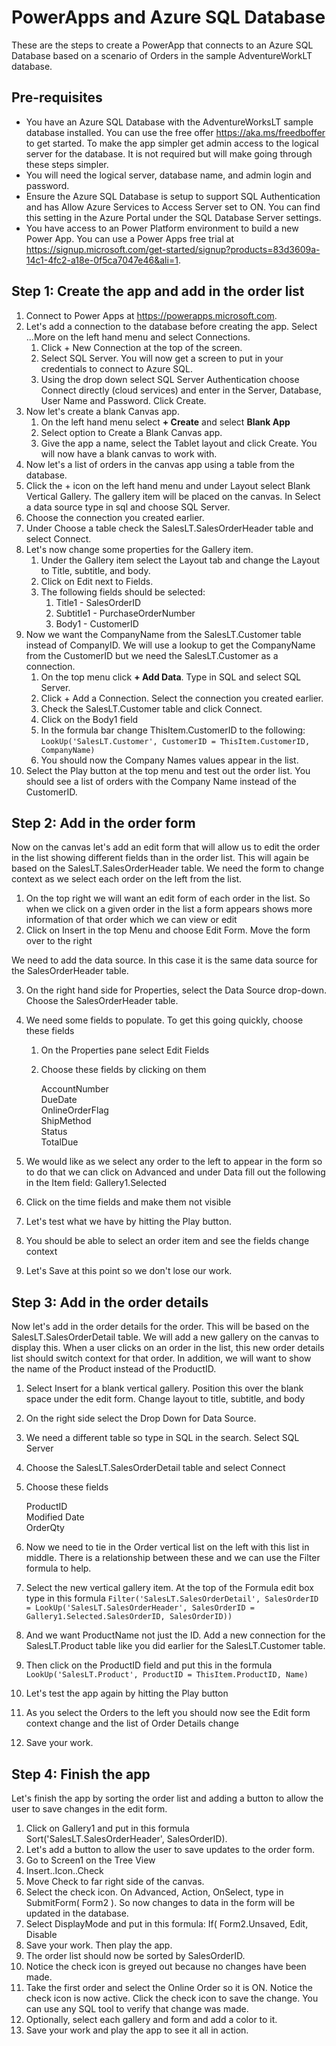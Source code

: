 # PowerApps and Azure SQL Database

These are the steps to create a PowerApp that connects to an Azure SQL Database based on a scenario of Orders in the sample AdventureWorkLT database.

## Pre-requisites

- You have an Azure SQL Database with the AdventureWorksLT sample database installed. You can use the free offer https://aka.ms/freedboffer to get started. To make the app simpler get admin access to the logical server for the database. It is not required but will make going through these steps simpler. 
- You will need the logical server, database name, and admin login and password.
- Ensure the Azure SQL Database is setup to support SQL Authentication and has Allow Azure Services to Access Server set to ON. You can find this setting in the Azure Portal under the SQL Database Server settings.
- You have access to an Power Platform environment to build a new Power App. You can use a Power Apps free trial at https://signup.microsoft.com/get-started/signup?products=83d3609a-14c1-4fc2-a18e-0f5ca7047e46&ali=1.

## Step 1: Create the app and add in the order list

1. Connect to Power Apps at https://powerapps.microsoft.com.
1. Let's add a connection to the database before creating the app. Select ...More on the left hand menu and select Connections.
    1. Click + New Connection at the top of the screen.
    1. Select SQL Server. You will now get a screen to put in your credentials to connect to Azure SQL.
    1. Using the drop down select SQL Server Authentication choose Connect directly (cloud services) and enter in the Server, Database, User Name and Password. Click Create.
1. Now let's create a blank Canvas app.
    1. On the left hand menu select **+ Create** and select **Blank App**
    1. Select option to Create a Blank Canvas app.
    1. Give the app a name, select the Tablet layout and click Create. You will now have a blank canvas to work with.
1. Now let's a list of orders in the canvas app using a table from the database.
1. Click the + icon on the left hand menu and under Layout select Blank Vertical Gallery. The gallery item will be placed on the canvas. In Select a data source type in sql and choose SQL Server.
1. Choose the connection you created earlier.
1. Under Choose a table check the SalesLT.SalesOrderHeader table and select Connect.
1. Let's now change some properties for the Gallery item.
    1. Under the Gallery item select the Layout tab and change the Layout to Title, subtitle, and body.
    1. Click on Edit next to Fields.
    1. The following fields should be selected:
        1. Title1 - SalesOrderID
        1. Subtitle1 - PurchaseOrderNumber
        1. Body1 - CustomerID
1. Now we want the CompanyName from the SalesLT.Customer table instead of CompanyID. We will use a lookup to get the CompanyName from the CustomerID but we need the SalesLT.Customer as a connection.
    1. On the top menu click **+ Add Data**. Type in SQL and select SQL Server.
    1. Click + Add a Connection. Select the connection you created earlier.
    1. Check the SalesLT.Customer table and click Connect.
    1. Click on the Body1 field
    1. In the formula bar change ThisItem.CustomerID to the following: `LookUp('SalesLT.Customer', CustomerID = ThisItem.CustomerID, CompanyName)`
    1. You should now the Company Names values appear in the list.
1. Select the Play button at the top menu and test out the order list. You should see a list of orders with the Company Name instead of the CustomerID.

## Step 2: Add in the order form

Now on the canvas let's add an edit form that will allow us to edit the order in the list showing different fields than in the order list. This will again be based on the SalesLT.SalesOrderHeader table. We need the form to change context as we select each order on the left from the list.

1. On the top right we will want an edit form of each order in the list. So when we click on a given order in the list a form appears shows more information of that order which we can view or edit
1. Click on Insert in the top Menu and choose Edit Form. Move the form over to the right

We need to add the data source. In this case it is the same data source for the SalesOrderHeader table.

3. On the right hand side for Properties, select the Data Source drop-down. Choose the SalesOrderHeader  table.
4. We need some fields to populate. To get this going quickly, choose these fields
	1. On the Properties pane select Edit Fields
    2. Choose these fields by clicking on them
        
        AccountNumber<br>
        DueDate<br>
        OnlineOrderFlag<br>
        ShipMethod<br>
        Status<br>
        TotalDue<br>

5. We would like as we select any order to the left to appear in the form so to do that we can click on Advanced and under Data fill out the following in the Item field: Gallery1.Selected
6. Click on the time fields and make them not visible
7. Let's test what we have by hitting the Play button. 
1. You should be able to select an order item and see the fields change context
1. Let's Save at this point so we don't lose our work.

## Step 3: Add in the order details

Now let's add in the order details for the order. This will be based on the SalesLT.SalesOrderDetail table. We will add a new gallery on the canvas to display this. When a user clicks on an order in the list, this new order details list should switch context for that order. In addition, we will want to show the name of the Product instead of the ProductID.

1. Select Insert for a blank vertical gallery. Position this over the blank space under the edit form. Change layout to title, subtitle, and body
1. On the right side select the Drop Down for Data Source. 
1. We need a different table so type in SQL in the search. Select SQL Server
1. Choose the SalesLT.SalesOrderDetail table and select Connect
1. Choose these fields

	ProductID<br>
	Modified Date<br>
	OrderQty<br>

1. Now we need to tie in the Order vertical list on the left with this list in middle. There is a relationship between these and we can use the Filter formula to help.
1. Select the new vertical gallery item. At the top of the Formula edit box type in this formula `Filter('SalesLT.SalesOrderDetail', SalesOrderID = LookUp('SalesLT.SalesOrderHeader', SalesOrderID = Gallery1.Selected.SalesOrderID, SalesOrderID))`
1. And we want ProductName not just the ID. Add a new connection for the SalesLT.Product table like you did earlier for the SalesLT.Customer table.
1. Then click on the ProductID field and put this in the formula `LookUp('SalesLT.Product', ProductID = ThisItem.ProductID, Name)`
1. Let's test the app again by hitting the Play button
1. As you select the Orders to the left you should now see the Edit form context change and the list of Order Details change
1. Save your work.

## Step 4: Finish the app

Let's finish the app by sorting the order list and adding a button to allow the user to save changes in the edit form.

1. Click on Gallery1 and put in this formula Sort('SalesLT.SalesOrderHeader', SalesOrderID).
2. Let's add a button to allow the user to save updates to the order form.
3. Go to Screen1 on the Tree View
4. Insert..Icon..Check
5. Move Check to far right side of the canvas.
6. Select the check icon. On Advanced, Action, OnSelect, type in SubmitForm( Form2 ). So now changes to data in the form will be updated in the database.
7. Select DisplayMode and put in this formula: If( Form2.Unsaved, Edit, Disable
8. Save your work. Then play the app.
9. The order list should now be sorted by SalesOrderID.
10. Notice the check icon is greyed out because no changes have been made.
11. Take the first order and select the Online Order so it is ON. Notice the check icon is now active. Click the check icon to save the change. You can use any SQL tool to verify that change was made.
12. Optionally, select each gallery and form and add a color to it.
13. Save your work and play the app to see it all in action.
